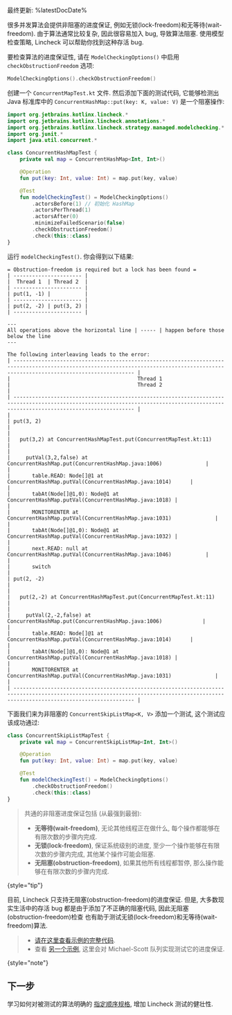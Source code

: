 [//]: # (title: 进度保证)

最终更新: %latestDocDate%

很多并发算法会提供非阻塞的进度保证, 例如无锁(lock-freedom)和无等待(wait-freedom).
由于算法通常比较复杂, 因此很容易加入 bug, 导致算法阻塞.
使用模型检查策略, Lincheck 可以帮助你找到这种存活 bug.

要检查算法的进度保证性, 请在 `ModelCheckingOptions()` 中启用 `checkObstructionFreedom` 选项:

```kotlin
ModelCheckingOptions().checkObstructionFreedom()
```

创建一个 `ConcurrentMapTest.kt` 文件.
然后添加下面的测试代码, 它能够检测出 Java 标准库中的 `ConcurrentHashMap::put(key: K, value: V)` 是一个阻塞操作:

```kotlin
import org.jetbrains.kotlinx.lincheck.*
import org.jetbrains.kotlinx.lincheck.annotations.*
import org.jetbrains.kotlinx.lincheck.strategy.managed.modelchecking.*
import org.junit.*
import java.util.concurrent.*

class ConcurrentHashMapTest {
    private val map = ConcurrentHashMap<Int, Int>()

    @Operation
    fun put(key: Int, value: Int) = map.put(key, value)

    @Test
    fun modelCheckingTest() = ModelCheckingOptions()
        .actorsBefore(1) // 初始化 HashMap
        .actorsPerThread(1)
        .actorsAfter(0)
        .minimizeFailedScenario(false)
        .checkObstructionFreedom()
        .check(this::class)
}
```

运行 `modelCheckingTest()`. 你会得到以下结果:

```text
= Obstruction-freedom is required but a lock has been found =
| ---------------------- |
|  Thread 1  | Thread 2  |
| ---------------------- |
| put(1, -1) |           |
| ---------------------- |
| put(2, -2) | put(3, 2) |
| ---------------------- |

---
All operations above the horizontal line | ----- | happen before those below the line
---

The following interleaving leads to the error:
| ----------------------------------------------------------------------------------------------------------------------------------------------------------------------------------- |
|                                         Thread 1                                         |                                         Thread 2                                         |
| ----------------------------------------------------------------------------------------------------------------------------------------------------------------------------------- |
|                                                                                          | put(3, 2)                                                                                |
|                                                                                          |   put(3,2) at ConcurrentHashMapTest.put(ConcurrentMapTest.kt:11)                         |
|                                                                                          |     putVal(3,2,false) at ConcurrentHashMap.put(ConcurrentHashMap.java:1006)              |
|                                                                                          |       table.READ: Node[]@1 at ConcurrentHashMap.putVal(ConcurrentHashMap.java:1014)      |
|                                                                                          |       tabAt(Node[]@1,0): Node@1 at ConcurrentHashMap.putVal(ConcurrentHashMap.java:1018) |
|                                                                                          |       MONITORENTER at ConcurrentHashMap.putVal(ConcurrentHashMap.java:1031)              |
|                                                                                          |       tabAt(Node[]@1,0): Node@1 at ConcurrentHashMap.putVal(ConcurrentHashMap.java:1032) |
|                                                                                          |       next.READ: null at ConcurrentHashMap.putVal(ConcurrentHashMap.java:1046)           |
|                                                                                          |       switch                                                                             |
| put(2, -2)                                                                               |                                                                                          |
|   put(2,-2) at ConcurrentHashMapTest.put(ConcurrentMapTest.kt:11)                        |                                                                                          |
|     putVal(2,-2,false) at ConcurrentHashMap.put(ConcurrentHashMap.java:1006)             |                                                                                          |
|       table.READ: Node[]@1 at ConcurrentHashMap.putVal(ConcurrentHashMap.java:1014)      |                                                                                          |
|       tabAt(Node[]@1,0): Node@1 at ConcurrentHashMap.putVal(ConcurrentHashMap.java:1018) |                                                                                          |
|       MONITORENTER at ConcurrentHashMap.putVal(ConcurrentHashMap.java:1031)              |                                                                                          |
| ----------------------------------------------------------------------------------------------------------------------------------------------------------------------------------- |
```

下面我们来为非阻塞的 `ConcurrentSkipListMap<K, V>` 添加一个测试, 这个测试应该成功通过:

```kotlin
class ConcurrentSkipListMapTest {
    private val map = ConcurrentSkipListMap<Int, Int>()

    @Operation
    fun put(key: Int, value: Int) = map.put(key, value)

    @Test
    fun modelCheckingTest() = ModelCheckingOptions()
        .checkObstructionFreedom()
        .check(this::class)
}
```

> 共通的非阻塞进度保证包括 (从最强到最弱):
> 
> * **无等待(wait-freedom)**, 无论其他线程正在做什么, 每个操作都能够在有限次数的步骤内完成.
> * **无锁(lock-freedom)**, 保证系统级别的进度, 至少一个操作能够在有限次数的步骤内完成, 其他某个操作可能会阻塞.
> * **无阻塞(obstruction-freedom)**, 如果其他所有线程都暂停, 那么操作能够在有限次数的步骤内完成.
>
{style="tip"}

目前, Lincheck 只支持无阻塞(obstruction-freedom)的进度保证.
但是, 大多数现实生活中的存活 bug 都是由于添加了不正确的阻塞代码,
因此无阻塞(obstruction-freedom)检查 也有助于测试无锁(lock-freedom)和无等待(wait-freedom)算法.

> * [请在这里查看示例的完整代码](https://github.com/Kotlin/kotlinx-lincheck/blob/guide/src/jvm/test/org/jetbrains/kotlinx/lincheck/test/guide/ConcurrentMapTest.kt).
> * 查看 [另一个示例](https://github.com/Kotlin/kotlinx-lincheck/blob/guide/src/jvm/test/org/jetbrains/kotlinx/lincheck/test/guide/ObstructionFreedomViolationTest.kt),
>  这里会对 Michael-Scott 队列实现测试它的进度保证.
>
{style="note"}

## 下一步

学习如何对被测试的算法明确的 [指定顺序规格](sequential-specification.md), 增加 Lincheck 测试的健壮性.
